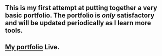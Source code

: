 ## This is my first attempt at putting together a very basic portfolio. The portfolio is ***only*** satisfactory and will be updated periodically as I learn more tools. 

## <a href="https://camus1859.github.io/portfolio/">My portfolio</a> Live.

